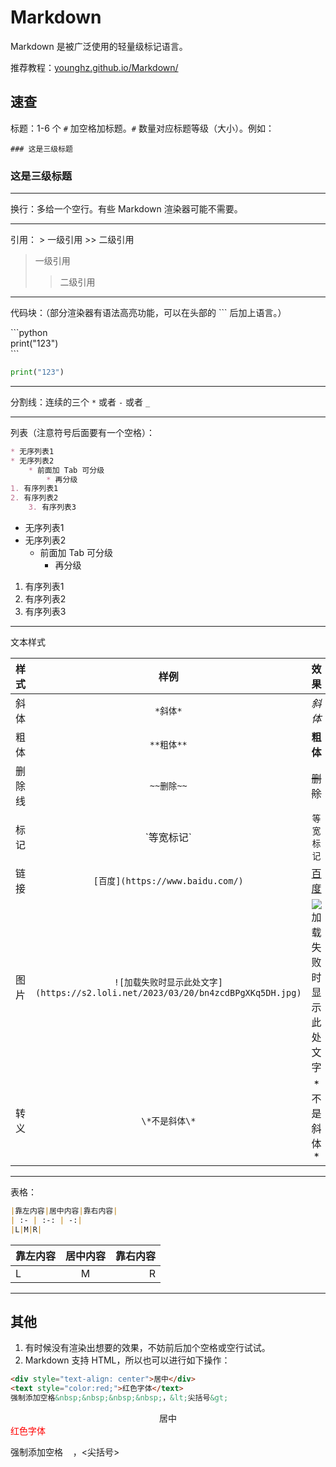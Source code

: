 # Markdown
Markdown 是被广泛使用的轻量级标记语言。

推荐教程：[younghz.github.io/Markdown/](http://younghz.github.io/Markdown/)
## 速查
标题：1-6 个 `#` 加空格加标题。`#` 数量对应标题等级（大小）。例如：

`### 这是三级标题`
### 这是三级标题
___
换行：多给一个空行。有些 Markdown 渲染器可能不需要。
___
引用：
\> 一级引用
\>\> 二级引用

> 一级引用
>> 二级引用

___
代码块：（部分渲染器有语法高亮功能，可以在头部的 \`\`\` 后加上语言。）

\```python<br/>
print("123")<br/>
\```

```python
print("123")
```
___
分割线：连续的三个 `*` 或者 `-` 或者 `_`
___
列表（注意符号后面要有一个空格）：
```markdown
* 无序列表1
* 无序列表2
    * 前面加 Tab 可分级
        * 再分级
1. 有序列表1
2. 有序列表2
    3. 有序列表3
```

* 无序列表1
* 无序列表2
    * 前面加 Tab 可分级
        * 再分级

1. 有序列表1
2. 有序列表2
3. 有序列表3
___
文本样式

|样式|样例|效果|
| :--: | :--: | :--: |
|斜体|`*斜体*`|*斜体*|
|粗体|`**粗体**`|**粗体**|
|删除线|`~~删除~~`|~~删除~~|
|标记|\`等宽标记\`|`等宽标记`|
|链接|`[百度](https://www.baidu.com/)`|[百度](https://www.baidu.com/)|
|图片|`![加载失败时显示此处文字](https://s2.loli.net/2023/03/20/bn4zcdBPgXKq5DH.jpg)`|![加载失败时显示此处文字](https://s2.loli.net/2023/03/20/bn4zcdBPgXKq5DH.jpg)|
|转义|`\*不是斜体\*`|\*不是斜体\*|
___
表格：
```markdown
|靠左内容|居中内容|靠右内容|
| :- | :-: | -:|
|L|M|R|
```
|靠左内容|居中内容|靠右内容|
| :- | :-: | -:|
|L|M|R|
___
## 其他
1. 有时候没有渲染出想要的效果，不妨前后加个空格或空行试试。
2. Markdown 支持 HTML，所以也可以进行如下操作：
```markdown
<div style="text-align: center">居中</div>
<text style="color:red;">红色字体</text>
强制添加空格&nbsp;&nbsp;&nbsp;&nbsp;，&lt;尖括号&gt;
```
<div style="text-align: center">居中</div>
<text style="color:red;">红色字体</text>

强制添加空格&nbsp;&nbsp;&nbsp;&nbsp;，&lt;尖括号&gt;